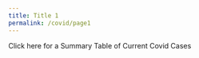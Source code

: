 ```yaml
---
title: Title 1
permalink: /covid/page1
---
```


Click here for a Summary Table of Current Covid Cases
